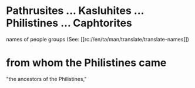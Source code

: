 # Pathrusites ... Kasluhites ... Philistines ... Caphtorites

names of people groups (See: [[rc://en/ta/man/translate/translate-names]])

# from whom the Philistines came

"the ancestors of the Philistines,"

